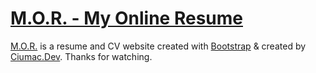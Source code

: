 # [M.O.R. - My Online Resume](https://muncitor.tk)

[M.O.R.](https://muncitor.tk) is a resume and CV website created with [Bootstrap](http://getbootstrap.com/) & created by [Ciumac.Dev](https://muncitor.tk). Thanks for watching.